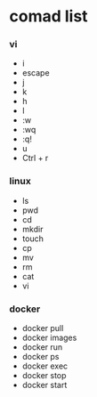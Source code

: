 # comad list
### vi
- i
- escape
- j
- k 
- h
- l
- :w
- :wq
- :q!
- u
- Ctrl + r
### linux
- ls
- pwd
- cd
- mkdir
- touch
- cp
- mv
- rm
- cat
- vi
### docker
- docker pull
- docker images
- docker run
- docker ps
- docker exec
- docker stop
- docker start
